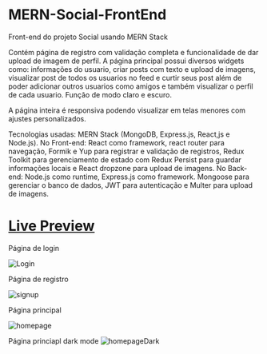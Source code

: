 # MERN-Social-FrontEnd
Front-end do projeto Social usando MERN Stack

Contém página de registro com validação completa e funcionalidade de dar upload de imagem de perfil. A página principal possui diversos widgets como:
informações do usuario, criar posts com texto e upload de imagens, visualizar post de todos os usuarios no feed e curtir seus post além de poder adicionar
outros usuarios como amigos e também visualizar o perfil de cada usuario.
Função de modo claro e escuro.

A página inteira é responsiva podendo visualizar em telas menores com ajustes personalizados.

Tecnologias usadas: MERN Stack (MongoDB, Express.js, React,js e Node.js).
No Front-end: React como framework, react router para navegação, Formik e Yup para registrar
e validação de registros, Redux Toolkit para gerenciamento de estado com Redux Persist para guardar informações locais e React dropzone para upload de imagens.
No Back-end: Node.js como runtime, Express.js como framework. Mongoose para gerenciar o banco de dados, JWT para autenticação e Multer para upload de imagens.

<h1><a href="https://mern-social-app-uit1.onrender.com">Live Preview</a></h1>

Página de login

![Login](https://user-images.githubusercontent.com/95724952/218895141-d09642f1-7003-4537-841e-80bdb087f5f0.PNG)

Página de registro

![signup](https://user-images.githubusercontent.com/95724952/218895254-e4d79ebc-0358-4eb2-88ef-655dda88bc21.PNG)

Página principal

![homepage](https://user-images.githubusercontent.com/95724952/218895293-89726d3e-c74f-4c1b-a8af-c8455fdcb434.PNG)

Página princiapl dark mode
![homepageDark](https://user-images.githubusercontent.com/95724952/218895345-2a6524c4-27af-42c1-ae46-75f9638987f3.PNG)
